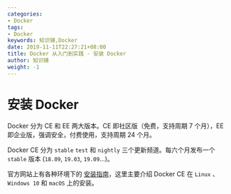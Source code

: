 ```yaml
---
categories:
- Docker
tags:
- Docker  
keywords: 知识铺,Docker
date: 2019-11-11T22:27:21+08:00
title: Docker 从入门到实践 - 安装 Docker
author: 知识铺
weight: -1
---
```


# 安装 Docker

Docker 分为 CE 和 EE 两大版本。CE 即社区版（免费，支持周期 7 个月），EE 即企业版，强调安全，付费使用，支持周期 24 个月。

Docker CE 分为 `stable` `test` 和 `nightly` 三个更新频道。每六个月发布一个 `stable` 版本 (`18.09`, `19.03`, `19.09`...)。

官方网站上有各种环境下的 [安装指南](https://docs.docker.com/install/)，这里主要介绍 Docker CE 在 `Linux` 、`Windows 10` 和 `macOS` 上的安装。
